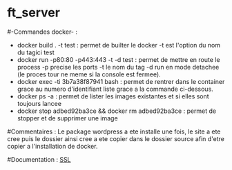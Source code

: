 # ft_server

#-Commandes docker- :
 * docker build . -t test : permet de builter le docker -t est l'option du nom du tagici test
* docker run -p80:80 -p443:443 -t -d test : permet de mettre en route le process -p precise les ports -t le nom du tag -d run en mode detachee (le proces tour ne meme si la console est fermee).
* docker exec -ti 3b7a38f87941 bash : permet de rentrer dans le container grace au numero d'identifiant liste grace a la commande ci-dessous.
* docker ps -a : permet de lister les images existantes et si elles sont toujours lancee 
* docker stop adbed92ba3ce  && docker rm adbed92ba3ce : permet de stopper et de supprimer une image

#Commentaires :
Le package wordpress a ete installe une fois, le site a ete cree puis le dossier ainsi cree a ete copier dans le dossier source afin d'etre copier a l'installation de docker.

#Documentation :
[SSL](https://linuxize.com/post/creating-a-self-signed-ssl-certificate/)
